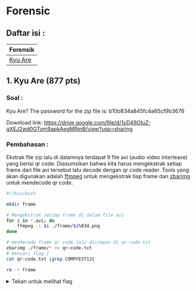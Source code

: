 # Forensic

## Daftar isi : 
| Forensik  |
| ------------- |
| [Kyu Are](#1-kyu-are-877-pts)|

## 1. Kyu Are (877 pts)
### Soal :  
Kyu Are?
The password for the zip file is: b10b834a845fc4a65cf9b3676

Download link:
https://drive.google.com/file/d/1yD49OIuZ-gXEJ2wd0GTom9apkAegMRmB/view?usp=sharing

### Pembahasan : 
Ekstrak file zip lalu di dalamnya terdapat 9 file avi (audio video interleave) yang berisi qr code. Diasumsikan bahwa kita harus mengekstrak setiap frame dari file avi tersebut lalu decode dengan qr code reader. Tools yang akan digunakan adalah [ffmpeg](https://ffmpeg.org/) untuk mengekstrak tiap frame dan [zbarimg](http://manpages.ubuntu.com/manpages/bionic/man1/zbarimg.1.html) untuk mendecode qr code. 

```bash
#!/bin/bash

mkdir frame

# Mengekstrak setiap frame di dalam file avi
for i in *.avi; do
	ffmpeg -i $i ./frame/$i%03d.png
done

# mendecode frame qr code lalu disimpan di qr-code.txt
zbarimg ./frame/* >> qr-code.txt
# mencari flag {
cat qr-code.txt |grep COMPFEST12{

rm -r frame    
```

<details>
<summary>Tekan untuk melihat flag</summary>
COMPFEST12{kyu4r31337_318bc0}
</details>
